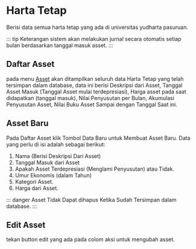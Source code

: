 # Harta Tetap

Berisi data semua harta tetap yang ada di universitas yudharta pasuruan.

::: tip Keterangan
sistem akan melakukan jurnal secara otomatis setiap bulan berdasarkan tanggal masuk asset.
:::

## Daftar Asset

pada menu [Asset](http://bak.yudharta.ac.id/masters/assets) akan ditampilkan seluruh data Harta Tetap yang telah tersimpan dalam database, data ini berisi Deskripsi dari Asset, Tanggal Asset Masuk (Tanggal Asset mulai terdepresiasi), Harga asset  pada saat didapatkan (tanggal masuk), Nilai Penyusutan per Bulan, Akumulasi Penyusutan Asset, Nilai Buku Asset Sampai dengan Tanggal Saat ini.

## Asset Baru

Pada Daftar Asset klik Tombol Data Baru untuk Membuat Asset Baru. Data yang perlu di isi adalah sebagai berikut:

1. Nama (Berisi Deskripsi Dari Asset)
2. Tanggal Masuk dari Asset
3. Apakah Asset Terdepresiasi (Menglami Penyusutan) atau Tidak.
4. Umur Ekonomis (dalam Tahun)
5. Kategori Asset.
6. Harga dari Asset.

::: danger
Asset Tidak Dapat dihapus Ketika Sudah Tersimpan dalam database.
:::


## Edit Asset

tekan button edit yang ada pada colom aksi untuk mengubah asset.
